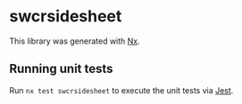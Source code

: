 # swcrsidesheet

This library was generated with [Nx](https://nx.dev).

## Running unit tests

Run `nx test swcrsidesheet` to execute the unit tests via [Jest](https://jestjs.io).
